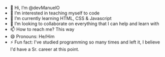 - 👋 Hi, I’m @devManuelO
- 👀 I’m interested in teaching myself to code
- 🌱 I’m currently learning HTML, CSS & Javascript
- 💞️ I’m looking to collaborate on everything that I can help and learn with
- 📫 How to reach me? This way
- 😄 Pronouns: He/Him
- ⚡ Fun fact: I've studied programming so many times and left it, I believe I'd have a Sr. career at this point.

<!---
devManuelO/devManuelO is a ✨ special ✨ repository because its `README.md` (this file) appears on your GitHub profile.
You can click the Preview link to take a look at your changes.
--->
